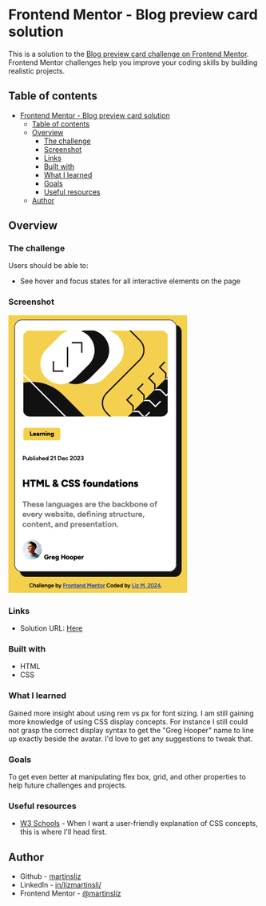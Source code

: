 # Frontend Mentor - Blog preview card solution

This is a solution to the [Blog preview card challenge on Frontend Mentor](https://www.frontendmentor.io/challenges/blog-preview-card-ckPaj01IcS). Frontend Mentor challenges help you improve your coding skills by building realistic projects. 

## Table of contents

- [Frontend Mentor - Blog preview card solution](#frontend-mentor---blog-preview-card-solution)
  - [Table of contents](#table-of-contents)
  - [Overview](#overview)
    - [The challenge](#the-challenge)
    - [Screenshot](#screenshot)
    - [Links](#links)
    - [Built with](#built-with)
    - [What I learned](#what-i-learned)
    - [Goals](#goals)
    - [Useful resources](#useful-resources)
  - [Author](#author)

## Overview

### The challenge

Users should be able to:

- See hover and focus states for all interactive elements on the page

### Screenshot

![Alt text](image-1.png)

### Links

- Solution URL: [Here](https://martinsliz.github.io/blog-preview-card-main/)

### Built with

- HTML
- CSS
  

### What I learned

Gained more insight about using rem vs px for font sizing. I am still gaining more knowledge of using CSS display concepts. For instance I still could not grasp the correct display syntax to get the "Greg Hooper" name to line up exactly beside the avatar. I'd love to get any suggestions to tweak that.

### Goals

To get even better at manipulating flex box, grid, and other properties to help future challenges and projects.

### Useful resources

- [W3 Schools](https://www.w3schools.com/) - When I want a user-friendly explanation of CSS concepts, this is where I'll head first.

## Author

- Github - [martinsliz](https://github.com/martinsliz)
- LinkedIn - [in/lizmartinsli/](https://www.linkedin.com/in/lizmartinsli/)
- Frontend Mentor - [@martinsliz](https://www.frontendmentor.io/profile/martinsliz)
